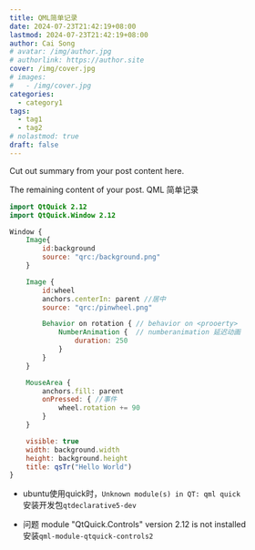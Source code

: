 ```yaml
---
title: QML简单记录
date: 2024-07-23T21:42:19+08:00
lastmod: 2024-07-23T21:42:19+08:00
author: Cai Song
# avatar: /img/author.jpg
# authorlink: https://author.site
cover: /img/cover.jpg
# images:
#   - /img/cover.jpg
categories:
  - category1
tags:
  - tag1
  - tag2
# nolastmod: true
draft: false
---
```


Cut out summary from your post content here.

<!--more-->

The remaining content of your post.
QML 简单记录  


```qml
import QtQuick 2.12
import QtQuick.Window 2.12

Window {
    Image{
        id:background
        source: "qrc:/background.png"
    }

    Image {
        id:wheel
        anchors.centerIn: parent //居中
        source: "qrc:/pinwheel.png"

        Behavior on rotation { // behavior on <prooerty>
            NumberAnimation {  // numberanimation 延迟动画
                duration: 250
            }
        }
    }

    MouseArea {
        anchors.fill: parent
        onPressed: { //事件
            wheel.rotation += 90
        }
    }

    visible: true
    width: background.width
    height: background.height
    title: qsTr("Hello World")
}

```

* ubuntu使用quick时，`Unknown module(s) in QT: qml quick`    
  安装开发包`qtdeclarative5-dev`  
  

* 问题 module "QtQuick.Controls" version 2.12 is not installed  
  安装`qml-module-qtquick-controls2` 


